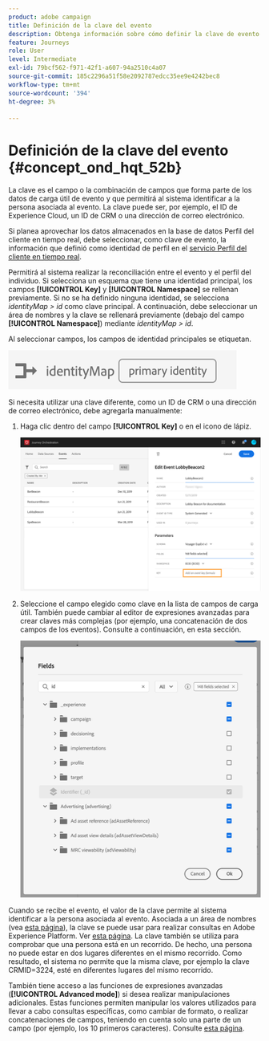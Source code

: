 ```yaml
---
product: adobe campaign
title: Definición de la clave del evento
description: Obtenga información sobre cómo definir la clave de evento
feature: Journeys
role: User
level: Intermediate
exl-id: 79bcf562-f971-42f1-a607-94a2510c4a07
source-git-commit: 185c2296a51f58e2092787edcc35ee9e4242bec8
workflow-type: tm+mt
source-wordcount: '394'
ht-degree: 3%

---
```


# Definición de la clave del evento {#concept_ond_hqt_52b}

La clave es el campo o la combinación de campos que forma parte de los datos de carga útil de evento y que permitirá al sistema identificar a la persona asociada al evento. La clave puede ser, por ejemplo, el ID de Experience Cloud, un ID de CRM o una dirección de correo electrónico.

Si planea aprovechar los datos almacenados en la base de datos Perfil del cliente en tiempo real, debe seleccionar, como clave de evento, la información que definió como identidad de perfil en el [servicio Perfil del cliente en tiempo real](https://experienceleague.adobe.com/docs/experience-platform/profile/home.html?lang=es).

Permitirá al sistema realizar la reconciliación entre el evento y el perfil del individuo. Si selecciona un esquema que tiene una identidad principal, los campos **[!UICONTROL Key]** y **[!UICONTROL Namespace]** se rellenan previamente. Si no se ha definido ninguna identidad, se selecciona _identityMap > id_ como clave principal. A continuación, debe seleccionar un área de nombres y la clave se rellenará previamente (debajo del campo **[!UICONTROL Namespace]**) mediante _identityMap > id_.

Al seleccionar campos, los campos de identidad principales se etiquetan.

![](../assets/primary-identity.png)

Si necesita utilizar una clave diferente, como un ID de CRM o una dirección de correo electrónico, debe agregarla manualmente:

1. Haga clic dentro del campo **[!UICONTROL Key]** o en el icono de lápiz.

   ![](../assets/journey16.png)

1. Seleccione el campo elegido como clave en la lista de campos de carga útil. También puede cambiar al editor de expresiones avanzadas para crear claves más complejas (por ejemplo, una concatenación de dos campos de los eventos). Consulte a continuación, en esta sección.

   ![](../assets/journey20.png)

Cuando se recibe el evento, el valor de la clave permite al sistema identificar a la persona asociada al evento. Asociada a un área de nombres (vea [esta página](../event/selecting-the-namespace.md)), la clave se puede usar para realizar consultas en Adobe Experience Platform. Ver [esta página](../building-journeys/about-orchestration-activities.md).
La clave también se utiliza para comprobar que una persona está en un recorrido. De hecho, una persona no puede estar en dos lugares diferentes en el mismo recorrido. Como resultado, el sistema no permite que la misma clave, por ejemplo la clave CRMID=3224, esté en diferentes lugares del mismo recorrido.

También tiene acceso a las funciones de expresiones avanzadas (**[!UICONTROL Advanced mode]**) si desea realizar manipulaciones adicionales. Estas funciones permiten manipular los valores utilizados para llevar a cabo consultas específicas, como cambiar de formato, o realizar concatenaciones de campos, teniendo en cuenta solo una parte de un campo (por ejemplo, los 10 primeros caracteres). Consulte [esta página](../expression/expressionadvanced.md).
